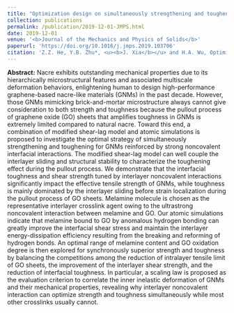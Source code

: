 ```yaml
---
title: "Optimization design on simultaneously strengthening and toughening graphene-based nacre-like materials through noncovalent interaction"
collection: publications
permalink: /publication/2019-12-01-JMPS.html
date: 2019-12-01
venue: '<b>Journal of the Mechanics and Physics of Solids</b>'
paperurl: 'https://doi.org/10.1016/j.jmps.2019.103706'
citation: 'Z.Z. He, Y.B. Zhu*, <u><b>J. Xia</b></u> and H.A. Wu, Optimization design on simultaneously strengthening and toughening graphene-based nacre-like materials through noncovalent interaction. <i>Journal of the Mechanics and Physics of Solids</i>, 2019, 133: 103706.'
---
```


**Abstract:** Nacre exhibits outstanding mechanical properties due to its hierarchically microstructural features and associated multiscale deformation behaviors, enlightening human to design high-performance graphene-based nacre-like materials (GNMs) in the past decade. However, those GNMs mimicking brick-and-mortar microstructure always cannot give consideration to both strength and toughness because the pullout process of graphene oxide (GO) sheets that amplifies toughness in GNMs is extremely limited compared to natural nacre. Toward this end, a combination of modified shear-lag model and atomic simulations is proposed to investigate the optimal strategy of simultaneously strengthening and toughening for GNMs reinforced by strong noncovalent interfacial interactions. The modified shear-lag model can well couple the interlayer sliding and structural stability to characterize the toughening effect during the pullout process. We demonstrate that the interfacial toughness and shear strength tuned by interlayer noncovalent interactions significantly impact the effective tensile strength of GNMs, while toughness is mainly dominated by the interlayer sliding before strain localization during the pullout process of GO sheets. Melamine molecule is chosen as the representative interlayer crosslink agent owing to the ultrastrong noncovalent interaction between melamine and GO. Our atomic simulations indicate that melamine bound to GO by anomalous hydrogen bonding can greatly improve the interfacial shear stress and maintain the interlayer energy-dissipation efficiency resulting from the breaking and reforming of hydrogen bonds. An optimal range of melamine content and GO oxidation degree is then explored for synchronously superior strength and toughness by balancing the competitions among the reduction of intralayer tensile limit of GO sheets, the improvement of the interlayer shear strength, and the reduction of interfacial toughness. In particular, a scaling law is proposed as the evaluation criterion to correlate the inner inelastic deformation of GNMs and their mechanical properties, revealing why interlayer noncovalent interaction can optimize strength and toughness simultaneously while most other crosslinks usually cannot.
